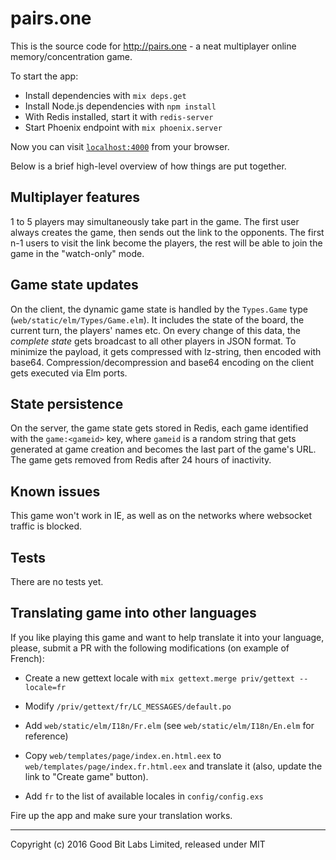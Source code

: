 # pairs.one

This is the source code for http://pairs.one - a neat multiplayer online memory/concentration game.

To start the app:

  * Install dependencies with `mix deps.get`
  * Install Node.js dependencies with `npm install`
  * With Redis installed, start it with `redis-server`
  * Start Phoenix endpoint with `mix phoenix.server`

Now you can visit [`localhost:4000`](http://localhost:4000) from your browser.

Below is a brief high-level overview of how things are put together.

## Multiplayer features

1 to 5 players may simultaneously take part in the game. The first user always creates the game, then sends out the link
to the opponents. The first n-1 users to visit the link become the players, the rest will be able to join the game in
the "watch-only" mode.

## Game state updates

On the client, the dynamic game state is handled by the `Types.Game` type (`web/static/elm/Types/Game.elm`). It
includes the state of the board, the current turn, the players' names etc. On every change of this data, the _complete
state_ gets broadcast to all other players in JSON format. To minimize the payload, it gets compressed with lz-string,
then encoded with base64. Compression/decompression and base64 encoding on the client gets executed via Elm ports.

## State persistence

On the server, the game state gets stored in Redis, each game identified with the `game:<gameid>` key, where `gameid` is a random string
that gets generated at game creation and becomes the last part of the game's URL. The game gets removed from Redis after
24 hours of inactivity.

## Known issues

This game won't work in IE, as well as on the networks where websocket traffic is blocked.

## Tests

There are no tests yet.

## Translating game into other languages

If you like playing this game and want to help translate it into your language, please, submit a PR with the following modifications (on example of French):

* Create a new gettext locale with `mix gettext.merge priv/gettext --locale=fr`

* Modify `/priv/gettext/fr/LC_MESSAGES/default.po`

* Add `web/static/elm/I18n/Fr.elm` (see `web/static/elm/I18n/En.elm` for reference)

* Copy `web/templates/page/index.en.html.eex` to `web/templates/page/index.fr.html.eex` and translate it (also, update
    the link to "Create game" button).

* Add `fr` to the list of available locales in `config/config.exs`

Fire up the app and make sure your translation works.

---
Copyright (c) 2016 Good Bit Labs Limited, released under MIT
